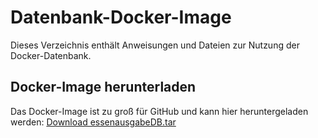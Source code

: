 # Datenbank-Docker-Image

Dieses Verzeichnis enthält Anweisungen und Dateien zur Nutzung der Docker-Datenbank.

## Docker-Image herunterladen
Das Docker-Image ist zu groß für GitHub und kann hier heruntergeladen werden:
[Download essenausgabeDB.tar](https://drive.google.com/file/d/16dUWIHYisstE0spTWC2_CQo05dT0agAY/view?usp=sharing)
